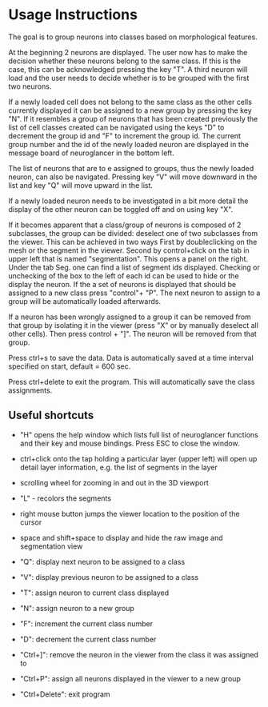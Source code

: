# Usage Instructions

The goal is to group neurons into classes based on morphological features.

At the beginning 2 neurons are displayed. The user now has to make the decision 
whether these neurons belong to the same class. If this is the case, this can be 
acknowledged pressing the key "T". A third neuron will load and the user needs 
to decide whether is to be grouped with the first two neurons. 

If a newly loaded cell does not belong to the same class as the other 
cells currently displayed it can be assigned to a new group by pressing the key 
"N".
If it resembles a group of neurons that has been created previously the 
list of cell classes created can be navigated using the keys "D" to decrement the group 
id and "F" to increment the group id. The current group number and the id of the 
newly loaded neuron are displayed in the message board of neuroglancer in the 
bottom left. 

The list of neurons that are to e assigned to groups, thus the newly loaded 
neuron, can also be navigated. Pressing key "V" will move downward in the list 
and key "Q" will move upward in the list.

If a newly loaded neuron needs to be investigated in a bit more detail the 
display of the other neuron can be toggled off and on using key "X".

If it becomes apparent that a class/group of neurons is composed of 2 
subclasses, the group can be divided: deselect one of two subclasses from the 
viewer. This can be achieved in two ways
First by doubleclicking on the mesh or the segment in the viewer. Second by 
control+click on the tab in upper left that 
is named "segmentation". This opens a panel on the right. Under the tab Seg. one 
can find a list of segment ids displayed. Checking or unchecking of the box to 
the left of each id can be used to hide or the display the neuron. 
If the a set of neurons is displayed that should be assigned to a new class 
press "control"+ "P". The next neuron to assign to a group will be automatically 
loaded afterwards.

If a neuron has been wrongly assigned to a group it can be removed from that 
group by isolating it in the viewer (press "X" or by manually deselect all other 
cells). Then press control + "]". The neuron will be removed from that group.

Press ctrl+s to save the data.  Data is automatically saved at a time interval 
specified on start, default = 600 sec.

Press ctrl+delete to exit the program. This will automatically save the 
class assignments.


## Useful shortcuts 

+ "H" opens the help window which lists full list of neuroglancer functions and 
their key and mouse bindings. Press ESC to close the window.
+ ctrl+click onto the tap holding a particular layer (upper left) will open up 
detail layer information, e.g. the list of segments in the layer 
+ scrolling wheel for zooming in and out in the 3D viewport
+ "L" - recolors the segments
+ right mouse button jumps the viewer location to the position of the cursor
+ space and shift+space to display and hide the raw image and segmentation view

+ "Q": display next neuron to be assigned to a class
+ "V": display previous neuron to be assigned to a class
+ "T": assign neuron to current class displayed 
+ "N": assign neuron to a new group
+ "F": increment the current class number
+ "D": decrement the current class number
+ "Ctrl+]": remove the neuron in the viewer from the class it was assigned to
+ "Ctrl+P": assign all neurons displayed in the viewer to a new group
+ "Ctrl+Delete": exit program